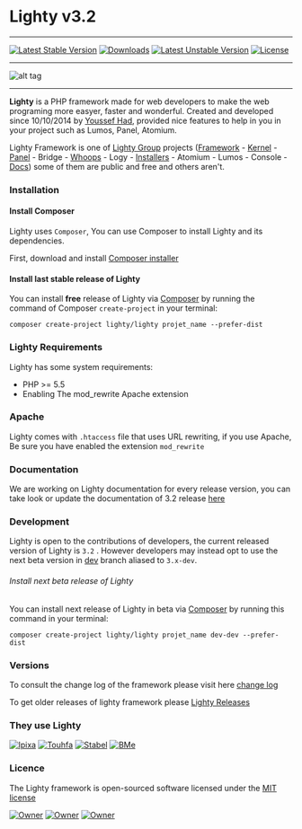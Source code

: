 <!-- ![alt tag](https://raw.githubusercontent.com/fiesta-framework/Art/master/Resources/Pikia%20Github.png) -->
# Lighty v3.2

---

<!-- [![Build Status](https://travis-ci.org/fiesta-framework/Fiesta.svg?branch=next)](https://travis-ci.org/fiesta-framework/Fiesta/branches) -->
[![Latest Stable Version](https://poser.pugx.org/lighty/lighty/v/stable)](https://packagist.org/packages/lighty/lighty) 
[![Downloads](https://img.shields.io/badge/downloads-637-0375b5.svg)](https://gitlab.com/lighty/framework)
[![Latest Unstable Version](https://poser.pugx.org/lighty/lighty/v/unstable)](https://packagist.org/packages/lighty/lighty) 
[![License](https://poser.pugx.org/lighty/lighty/license)](https://packagist.org/packages/lighty/lighty)
<!--[![Monthly Downloads](https://poser.pugx.org/lighty/lighty/d/monthly)](https://packagist.org/packages/lighty/lighty)-->
<!-- [![Scrutinizer Code Quality](https://scrutinizer-ci.com/g/fiesta-framework/Fiesta/badges/quality-score.png?b=master)](https://scrutinizer-ci.com/g/fiesta-framework/Fiesta/?branch=master) -->

-----

![alt tag](https://gitlab.com/lighty/framework/raw/dev/app/resources/images/window.png)

-----

**Lighty** is a PHP framework made for web developers to make the web programing more easyer, faster and wonderful. Created and developed since 10/10/2014 by [Youssef Had](https://www.facebook.com/yussef.had), provided nice features to help in you in your project such as Lumos, Panel, Atomium.

Lighty Framework is one of [Lighty Group](https://gitlab.com/groups/lighty) projects ([Framework](https://gitlab.com/lighty/framework) - [Kernel](https://gitlab.com/lighty/kernel) - [Panel](https://gitlab.com/lighty/panel) - Bridge - [Whoops](https://gitlab.com/lighty/whoops) - Logy - [Installers](https://gitlab.com/lighty/installers) - Atomium - Lumos - Console - [Docs](https://gitlab.com/lighty/docs)) some of them are public and free and others aren't.

### Installation

#### Install Composer

Lighty uses `Composer`, You can use Composer  to install Lighty and its dependencies.

First, download and install [Composer installer](https://getcomposer.org/)

#### Install last stable release of Lighty

You can install **free** release of Lighty via [Composer](https://getcomposer.org/) by running the command of Composer `create-project` in your terminal:

	composer create-project lighty/lighty projet_name --prefer-dist

### Lighty Requirements

Lighty has some system requirements:
* PHP >= 5.5
* Enabling The mod_rewrite Apache extension

###  Apache

Lighty comes with `.htaccess` file that uses URL rewriting, if you use Apache, Be sure you have enabled the extension `mod_rewrite`

### Documentation

We are working on Lighty documentation for every release version, you can take look or update the documentation of 3.2 release [here](https://gitlab.com/lighty/Docs/tree/3.2)


### Development

Lighty is open to the contributions of developers, the current released version of Lighty is `3.2` . However developers may instead opt to use the next beta version in [dev](https://gitlab.com/lighty/framework/tree/dev) branch aliased to `3.x-dev`.

###### Install next beta release of Lighty

You can install next release of Lighty in beta via [Composer](https://getcomposer.org/) by running this command in your terminal:

	composer create-project lighty/lighty projet_name dev-dev --prefer-dist


### Versions

To consult the change log of the framework please visit here [change log](https://gitlab.com/lighty/framework/blob/dev/changes.md)

To get older releases of lighty framework please [Lighty Releases](https://gitlab.com/lighty/framework/tags)

### They use Lighty

[![Ipixa](https://gitlab.com/lighty/Art/raw/master/Clients/ipixa.png)](http://www.ipixa.net) 
[![Touhfa](https://gitlab.com/lighty/Art/raw/master/Clients/touhfa.png)](http://www.touhfat.com) 
[![Stabel](https://gitlab.com/lighty/Art/raw/master/Clients/stabel.png)](http://www.stabel.com) 
[![BMe](https://gitlab.com/lighty/Art/raw/master/Clients/bme.png)](http://bureaumercier.com/) 

### Licence

The Lighty framework is open-sourced software licensed under the [MIT license](http://opensource.org/licenses/MIT)

[![Owner](https://img.shields.io/badge/created%20by-Youssef%20Had-blue.svg)](https://gitlab.com/u/youssefhad)
[![Owner](https://img.shields.io/badge/copyright-2014--2016-red.svg)](https://gitlab.com/lighty/framework)
[![Owner](https://img.shields.io/badge/launched-10%2F10%2F2014-ff2f6c.svg)](https://gitlab.com/lighty/framework)

